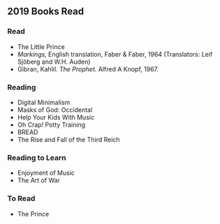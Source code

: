 ## 2019 Books Read  

 ### Read  
  - The Little Prince  
  - *Markings,* English translation, Faber & Faber, 1964 (Translators: Leif Sjöberg and W.H. Auden) 
  -   Gibran, Kahlil. *The Prophet.* Alfred A Knopf, 1967.   

 ### Reading   
  - Digital Minimalism  
  - Masks of God: Occidental    
  - Help Your Kids With Music  
  - Oh Crap! Potty Training  
  - BREAD  
  - The Rise and Fall of the Third Reich  

  ### Reading to Learn    
 - Enjoyment of Music  
 - The Art of War  

  ### To Read
   - The Prince  
